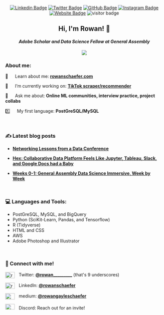 <div alighn=top>
  
<div align=center>

[![Linkedin Badge](https://img.shields.io/badge/-LinkedIn-0e76a8?style=flat-square&logo=Linkedin&logoColor=white)](https://linkedin.com/in/rowanschaefer)
[![Twitter Badge](https://img.shields.io/badge/-Twitter-00acee?style=flat-square&logo=Twitter&logoColor=white)](https://twitter.com/rowan_________)
[![GitHub Badge](https://img.shields.io/badge/-GitHub-222222?style=flat-square&logo=Github&logoColor=white)](https://www.github.com/rowangayleschaefer)
[![Instagram Badge](https://img.shields.io/badge/-Medium-e4405f?style=flat-square&logo=Mediumm&logoColor=white)](https://medium.com/@rowangayleschaefer)
[![Website Badge](https://img.shields.io/badge/Website-3b5998?style=flat-square&logo=google-chrome&logoColor=white)](https://www.rowanschaefer.cargo.site)
![visitor badge](https://visitor-badge.glitch.me/badge?page_id=rowangayleschaefer.rowangayleschaefer) 
  
<h2>Hi, I'm Rowan! 👋</h2>
<h4><i>Adobe Scholar and Data Science Fellow at General Assembly</i></h3>
<img src="https://github.com/rowangayleschaefer/rowangayleschaefer/blob/main/imgs/Screenshot%202022-06-12%20at%208.45.45%20PM.png?raw=true"><br />



  </div>

<p>

<h3>About me:</h3>

📄   Learn about me: [**rowanschaefer.com**](https://www.rowanschaefer.cargo.site)
  
🌱   I’m currently working on: [**TikTok scraper/recommender**](https://github.com/rowangayleschaefer/tiktok_recommender)

💬   Ask me about: **Online ML communities, interview practice, project collabs**

1️⃣   My first language: **PostGreSQL/MySQL**

<br /><p>
  

<h3 align="left">✍️ Latest blog posts</h3>
<p align="left">
  
* [**Networking Lessons from a Data Conference**](https://www.linkedin.com/pulse/networking-lessons-from-data-conference-rowan-gayle-schaefer/)
  
* [**Hex: Collaborative Data Platform Feels Like Jupyter, Tableau, Slack, and Google Docs had a Baby**](https://www.linkedin.com/pulse/hex-collaborative-data-platform-feels-like-jupyter-tableau-schaefer/?trackingId=lnaUhN5XSJOs3HZjnbjsog%3D%3D)
  
* [**Weeks 0-1: General Assembly Data Science Immersive, Week by Week**](https://medium.com/@rowangayleschaefer/weeks-0-1-general-assembly-data-science-immersive-week-by-week-a31620a8a3fe)
  
<br /><p>
  
<h3 align="left">💻 Languages and Tools:</h3>
<p align="left"> 
  
* PostGreSQL, MySQL, and BigQuery
* Python (SciKit-Learn, Pandas, and Tensorflow)
* R (Tidyverse)
* HTML and CSS
* AWS
* Adobe Photoshop and Illustrator
  
<br /><p>
  
<h3 align="left">👋 Connect with me!</h3>
<p align="left">
<a href="https://twitter.com/rowan_________" target="blank"><img align="center" src="https://raw.githubusercontent.com/rahuldkjain/github-profile-readme-generator/master/src/images/icons/Social/twitter.svg" alt="rowan_________" height="20" width="30" /></a>  Twitter: <a href='https://twitter.com/rowan_________'><b>@rowan_________</a></b> (that's 9 underscores)<br />
  
<a href="https://linkedin.com/in/rowanschaefer" target="blank"><img align="center" src="https://raw.githubusercontent.com/rahuldkjain/github-profile-readme-generator/master/src/images/icons/Social/linked-in-alt.svg" alt="rowanschaefer" height="20" width="30" /></a>  LinkedIn: <a href="https://www.linkedin/comin/rowanschaefer"><b>@rowanschaefer</b></a><br />
  
<a href="https://medium.com/@rowangayleschaefer" target="blank"><img align="center" src="https://raw.githubusercontent.com/rahuldkjain/github-profile-readme-generator/master/src/images/icons/Social/medium.svg" alt="@rowangayleschaefer" height="20" width="30" /></a>  medium: <a href="https://medium.com/@rowangayleschaefer"><b>@rowangayleschaefer </b></a></a><br />

   <a href="https://discord.com"><img src = "https://logos-world.net/wp-content/uploads/2020/12/Discord-Logo-700x394.png" height="18" width="30"></a>   Discord: Reach out for an invite!


